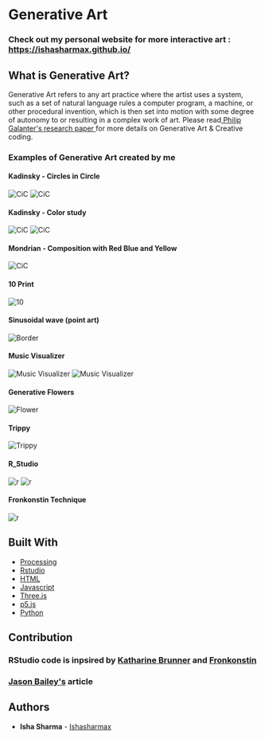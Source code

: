 # Generative Art

### Check out my personal website for more interactive art : https://ishasharmax.github.io/

## What is Generative Art?

Generative Art refers to any art practice where the artist uses a system, such as a set of natural language rules a computer program, 
a machine, or other procedural invention, which is then set into motion with some degree of autonomy to or resulting in a complex 
work of art. Please read[ Philip Galanter's research paper ](https://www.philipgalanter.com/downloads/ga2003_paper.pdf) for more details on Generative Art & Creative coding.

### Examples of Generative Art created by me

#### Kadinsky - Circles in Circle
![CiC](artImages/kandinsky3.jpg)
![CiC](artImages/kandinsky4.jpg)

#### Kadinsky - Color study
![CiC](artImages/kandinsky2.jpg)
![CiC](artImages/kandinsky.jpg)

#### Mondrian - Composition with Red Blue and Yellow
![CiC](artImages/Mondrian.jpg)

#### 10 Print
![10](gifs/10Print.gif)

#### Sinusoidal wave (point art)
![Border](gifs/Border_gif.gif)

#### Music Visualizer
![Music Visualizer](gifs/ezgif.com-video-to-gif-12.gif)
![Music Visualizer](gifs/ezgif.com-crop.gif)

#### Generative Flowers
![Flower](Processing_Images/1596258415574.JPG)

#### Trippy
![Trippy](gifs/ezgif.com-video-to-gif.gif)

#### R_Studio
![r](R_Images/1596230840379.JPG)
![r](R_Images/2C7474B8-8096-4033-8F66-5D590B81E300.JPEG)

#### Fronkonstin Technique
![r](R_Images/E06A762D-5682-49AD-9B93-471C38A76C2B.JPG)

## Built With
* [Processing](https://processing.org/) 
* [Rstudio](https://docs.rstudio.com/) 
* [HTML](https://en.wikipedia.org/wiki/HTML) 
* [Javascript](https://www.javascript.com/) 
* [Three.js](https://threejs.org/)
* [p5.js](https://p5js.org/)
* [Python](https://www.python.org/)

## Contribution

### RStudio code is inpsired by [Katharine Brunner](https://katharinabrunner.de/software-portfolio/) and [Fronkonstin](https://fronkonstin.com)
### [Jason Bailey's](https://lnkd.in/eZNeGVZ) article 

## Authors

* **Isha Sharma** - [Ishasharmax](https://github.com/ishasharmax)
